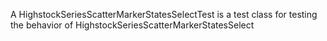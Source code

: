 A HighstockSeriesScatterMarkerStatesSelectTest is a test class for testing the behavior of HighstockSeriesScatterMarkerStatesSelect